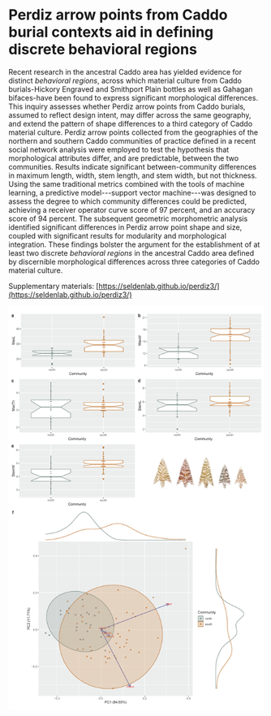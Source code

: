 # Perdiz arrow points from Caddo burial contexts aid in defining discrete behavioral regions

Recent research in the ancestral Caddo area has yielded evidence for distinct _behavioral regions_, across which material culture from Caddo burials-Hickory Engraved and Smithport Plain bottles as well as Gahagan bifaces-have been found to express significant morphological differences. This inquiry assesses whether Perdiz arrow points from Caddo burials, assumed to reflect design intent, may differ across the same geography, and extend the pattern of shape differences to a third category of Caddo material culture. Perdiz arrow points collected from the geographies of the northern and southern Caddo communities of practice defined in a recent social network analysis were employed to test the hypothesis that morphological attributes differ, and are predictable, between the two communities. Results indicate significant between-community differences in maximum length, width, stem length, and stem width, but not thickness. Using the same traditional metrics combined with the tools of machine learning, a predictive model---support vector machine---was designed to assess the degree to which community differences could be predicted, achieving a receiver operator curve score of 97 percent, and an accuracy score of 94 percent. The subsequent geometric morphometric analysis identified significant differences in Perdiz arrow point shape and size, coupled with significant results for modularity and morphological integration. These findings bolster the argument for the establishment of at least two discrete _behavioral regions_ in the ancestral Caddo area defined by discernible morphological differences across three categories of Caddo material culture.

Supplementary materials: [https://seldenlab.github.io/perdiz3/](https://seldenlab.github.io/perdiz3/)

![](fig/figure2.png)
